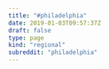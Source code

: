 ```yaml
---
title: "#philadelphia"
date: 2019-01-03T09:57:37Z
draft: false
type: page
kind: "regional"
subreddit: "philadelphia"
---
```

